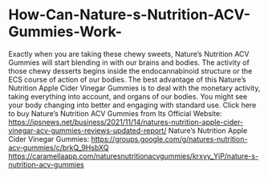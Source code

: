 # How-Can-Nature-s-Nutrition-ACV-Gummies-Work-
Exactly when you are taking these chewy sweets, Nature’s Nutrition ACV Gummies will start blending in with our brains and bodies. The activity of those chewy desserts begins inside the endocannabinoid structure or the ECS course of action of our bodies. The best advantage of this Nature’s Nutrition Apple Cider Vinegar Gummies is to deal with the monetary activity, taking everything into account, and organs of our bodies. You might see your body changing into better and engaging with standard use. Click here to buy Nature’s Nutrition ACV Gummies from Its Official Website: https://ipsnews.net/business/2021/11/14/natures-nutrition-apple-cider-vinegar-acv-gummies-reviews-updated-report/  Nature’s Nutrition Apple Cider Vinegar Gummies: https://groups.google.com/g/natures-nutrition-acv-gummies/c/brkQ_9HsbXQ  https://caramellaapp.com/naturesnutritionacvgummies/krxyy_YjP/nature-s-nutrition-acv-gummies

